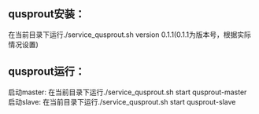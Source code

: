 ## qusprout安装：
在当前目录下运行./service_qusprout.sh version 0.1.1(0.1.1为版本号，根据实际情况设置)

## qusprout运行：
启动master: 在当前目录下运行./service_qusprout.sh start qusprout-master  
启动slave: 在当前目录下运行./service_qusprout.sh start qusprout-slave
